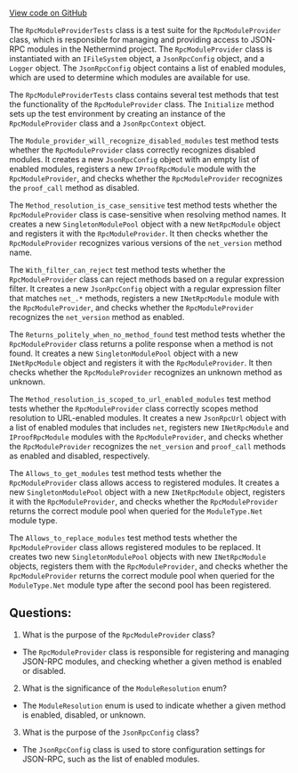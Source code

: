 [View code on GitHub](https://github.com/nethermindeth/nethermind/Nethermind.JsonRpc.Test/Modules/RpcModuleProviderTests.cs)

The `RpcModuleProviderTests` class is a test suite for the `RpcModuleProvider` class, which is responsible for managing and providing access to JSON-RPC modules in the Nethermind project. The `RpcModuleProvider` class is instantiated with an `IFileSystem` object, a `JsonRpcConfig` object, and a `Logger` object. The `JsonRpcConfig` object contains a list of enabled modules, which are used to determine which modules are available for use.

The `RpcModuleProviderTests` class contains several test methods that test the functionality of the `RpcModuleProvider` class. The `Initialize` method sets up the test environment by creating an instance of the `RpcModuleProvider` class and a `JsonRpcContext` object.

The `Module_provider_will_recognize_disabled_modules` test method tests whether the `RpcModuleProvider` class correctly recognizes disabled modules. It creates a new `JsonRpcConfig` object with an empty list of enabled modules, registers a new `IProofRpcModule` module with the `RpcModuleProvider`, and checks whether the `RpcModuleProvider` recognizes the `proof_call` method as disabled.

The `Method_resolution_is_case_sensitive` test method tests whether the `RpcModuleProvider` class is case-sensitive when resolving method names. It creates a new `SingletonModulePool` object with a new `NetRpcModule` object and registers it with the `RpcModuleProvider`. It then checks whether the `RpcModuleProvider` recognizes various versions of the `net_version` method name.

The `With_filter_can_reject` test method tests whether the `RpcModuleProvider` class can reject methods based on a regular expression filter. It creates a new `JsonRpcConfig` object with a regular expression filter that matches `net_.*` methods, registers a new `INetRpcModule` module with the `RpcModuleProvider`, and checks whether the `RpcModuleProvider` recognizes the `net_version` method as enabled.

The `Returns_politely_when_no_method_found` test method tests whether the `RpcModuleProvider` class returns a polite response when a method is not found. It creates a new `SingletonModulePool` object with a new `INetRpcModule` object and registers it with the `RpcModuleProvider`. It then checks whether the `RpcModuleProvider` recognizes an unknown method as unknown.

The `Method_resolution_is_scoped_to_url_enabled_modules` test method tests whether the `RpcModuleProvider` class correctly scopes method resolution to URL-enabled modules. It creates a new `JsonRpcUrl` object with a list of enabled modules that includes `net`, registers new `INetRpcModule` and `IProofRpcModule` modules with the `RpcModuleProvider`, and checks whether the `RpcModuleProvider` recognizes the `net_version` and `proof_call` methods as enabled and disabled, respectively.

The `Allows_to_get_modules` test method tests whether the `RpcModuleProvider` class allows access to registered modules. It creates a new `SingletonModulePool` object with a new `INetRpcModule` object, registers it with the `RpcModuleProvider`, and checks whether the `RpcModuleProvider` returns the correct module pool when queried for the `ModuleType.Net` module type.

The `Allows_to_replace_modules` test method tests whether the `RpcModuleProvider` class allows registered modules to be replaced. It creates two new `SingletonModulePool` objects with new `INetRpcModule` objects, registers them with the `RpcModuleProvider`, and checks whether the `RpcModuleProvider` returns the correct module pool when queried for the `ModuleType.Net` module type after the second pool has been registered.
## Questions: 
 1. What is the purpose of the `RpcModuleProvider` class?
- The `RpcModuleProvider` class is responsible for registering and managing JSON-RPC modules, and checking whether a given method is enabled or disabled.

2. What is the significance of the `ModuleResolution` enum?
- The `ModuleResolution` enum is used to indicate whether a given method is enabled, disabled, or unknown.

3. What is the purpose of the `JsonRpcConfig` class?
- The `JsonRpcConfig` class is used to store configuration settings for JSON-RPC, such as the list of enabled modules.